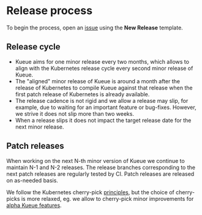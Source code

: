 # Release process

To begin the process, open an [issue](https://github.com/kubernetes-sigs/kueue/issues/new/choose)
using the **New Release** template.

## Release cycle

- Kueue aims for one minor release every two months, which allows to align with
  the Kubernetes release cycle every second minor release of Kueue.
- The "aligned" minor release of Kueue is around a month after the release of
  Kubernetes to compile Kueue against that release when the first patch
  release of Kubernetes is already available.
- The release cadence is not rigid and we allow a release may slip, for example,
  due to waiting for an important feature or bug-fixes. However, we strive it
  does not slip more than two weeks.
- When a release slips it does not impact the target release date for the next
  minor release.

## Patch releases

When working on the next N-th minor version of Kueue we continue to maintain
N-1 and N-2 releases. The release branches corresponding to the next patch
releases are regularly tested by CI. Patch releases are released on as-needed
basis.

We follow the Kubernetes cherry-pick [principles](https://github.com/kubernetes/community/blob/master/contributors/devel/sig-release/cherry-picks.md#what-kind-of-prs-are-good-for-cherry-picks), but the choice of cherry-picks
is more relaxed, eg. we allow to cherry-pick minor improvements for [alpha Kueue features](https://kueue.sigs.k8s.io/docs/installation/#change-the-feature-gates-configuration).
